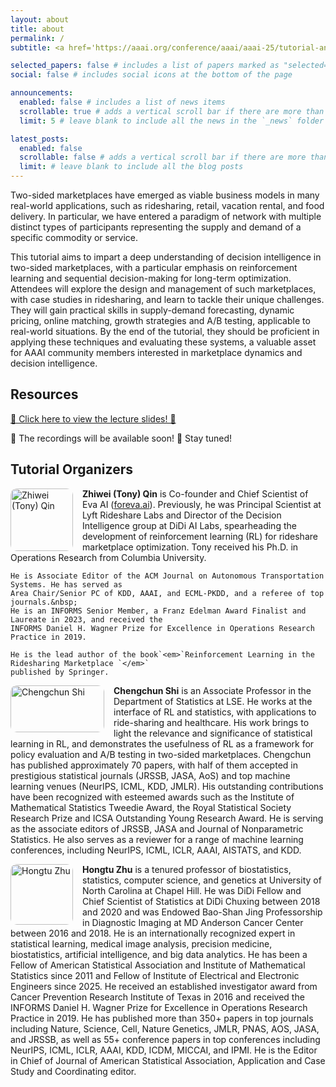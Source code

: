 ```yaml
---
layout: about
title: about
permalink: /
subtitle: <a href='https://aaai.org/conference/aaai/aaai-25/tutorial-and-lab-list/#TH22'>AAAI 2025 tutorial 22</a>

selected_papers: false # includes a list of papers marked as "selected={true}"
social: false # includes social icons at the bottom of the page

announcements:
  enabled: false # includes a list of news items
  scrollable: true # adds a vertical scroll bar if there are more than 3 news items
  limit: 5 # leave blank to include all the news in the `_news` folder

latest_posts:
  enabled: false
  scrollable: false # adds a vertical scroll bar if there are more than 3 new posts items
  limit: # leave blank to include all the blog posts
---
```

Two-sided marketplaces have emerged as viable business models in many real-world applications, such as ridesharing, retail, vacation rental, and food delivery. In particular, we have entered a paradigm of network with multiple distinct types of participants representing the supply and demand of a specific commodity or service.

This tutorial aims to impart a deep understanding of decision intelligence in two-sided marketplaces, with a particular emphasis on reinforcement learning and sequential decision-making for long-term optimization. Attendees will explore the design and management of such marketplaces, with case studies in ridesharing, and learn to tackle their unique challenges. They will gain practical skills in supply-demand forecasting, dynamic pricing, online matching, growth strategies and A/B testing, applicable to real-world situations. By the end of the tutorial, they should be proficient in applying these techniques and evaluating these systems, a valuable asset for AAAI community members interested in marketplace dynamics and decision intelligence.

## Resources
[📄 Click here to view the lecture slides! 🎉](assets/files/Tutorial.pdf)

📢 The recordings will be available soon! 🎥 Stay tuned! 

## Tutorial Organizers

<!-- Zhiwei (Tony) Qin -->

<div class="wp-block-columns is-layout-flex">
  <img 
    loading="lazy" 
    decoding="async" 
    width="100" 
    height="100" 
    class="wp-image-91149" 
    src="https://aaai.org/wp-content/uploads/2024/12/TonyQin_profile_pic.jpeg" 
    alt="Zhiwei (Tony) Qin" 
    style="float: left; margin-right: 15px; width: 100px; height: 100px; border-radius: 10px;" 
  />

<p>
    <strong>Zhiwei (Tony) Qin</strong> is Co-founder and Chief Scientist of Eva AI 
    (<a href="http://foreva.ai/" target="_blank" rel="noreferrer noopener">foreva.ai</a>). 
    Previously, he was Principal Scientist at Lyft Rideshare Labs and Director of the Decision Intelligence 
    group at DiDi AI Labs, spearheading the development of reinforcement learning (RL) for rideshare 
    marketplace optimization. Tony received his Ph.D. in Operations Research from Columbia University.

    He is Associate Editor of the ACM Journal on Autonomous Transportation Systems. He has served as
    Area Chair/Senior PC of KDD, AAAI, and ECML-PKDD, and a referee of top journals.&nbsp;
    He is an INFORMS Senior Member, a Franz Edelman Award Finalist and Laureate in 2023, and received the
    INFORMS Daniel H. Wagner Prize for Excellence in Operations Research Practice in 2019.

    He is the lead author of the book`<em>`Reinforcement Learning in the Ridesharing Marketplace `</em>`
    published by Springer.

</p>
</div>

<div class="wp-block-columns is-layout-flex">
  <img 
    loading="lazy" 
    decoding="async" 
    width="200" 
    height="75" 
    class="wp-image-91150" 
    src="https://aaai.org/wp-content/uploads/2024/12/chengchun_shi_photo.jpg" 
    alt="Chengchun Shi" 
    style="float: left; margin-right: 15px; width: 150px; border-radius: 10px;" 
  />

<p>
    <strong>Chengchun Shi</strong> is an Associate Professor in the Department of Statistics at LSE. He works at the interface of RL and statistics, with applications 
    to ride-sharing and healthcare. His work brings to light the relevance and significance of statistical learning in RL, and demonstrates the usefulness of RL as a 
    framework for policy evaluation and A/B testing in two-sided marketplaces. Chengchun has published approximately 70 papers, with half of them accepted in 
    prestigious statistical journals (JRSSB, JASA, AoS) and top machine learning venues (NeurIPS, ICML, KDD, JMLR). His outstanding contributions have been 
    recognized with esteemed awards such as the Institute of Mathematical Statistics Tweedie Award, the Royal Statistical Society Research Prize and ICSA Outstanding 
    Young Research Award. He is serving as the associate editors of JRSSB, JASA and Journal of Nonparametric Statistics. He also serves as a reviewer for a range of 
    machine learning conferences, including NeurIPS, ICML, ICLR, AAAI, AISTATS, and KDD.
  </p>
</div>

<div class="wp-block-columns is-layout-flex">
  <img 
    loading="lazy" 
    decoding="async" 
    width="100" 
    height="97" 
    class="wp-image-91151" 
    src="https://aaai.org/wp-content/uploads/2024/12/zhu-hongtu-2023-002.jpg" 
    alt="Hongtu Zhu" 
    style="float: left; margin-right: 15px; width: 100px; border-radius: 10px;" 
  />

<p>
    <strong>Hongtu Zhu</strong> is a tenured professor of biostatistics, statistics, computer science, and genetics at University of North Carolina at Chapel Hill. He was DiDi Fellow and Chief Scientist of Statistics at DiDi Chuxing between 2018 and 2020 and was Endowed Bao-Shan Jing Professorship in Diagnostic Imaging at MD Anderson Cancer Center between 2016 and 2018.  He is an internationally recognized expert in statistical learning, medical image analysis, precision medicine, biostatistics, artificial intelligence, and big data analytics. He has been a Fellow of American Statistical Association and Institute of Mathematical Statistics since 2011 and Fellow of Institute of Electrical and Electronic Engineers since 2025. He received an established investigator award from Cancer Prevention Research Institute of Texas in 2016 and received the INFORMS Daniel H. Wagner Prize for Excellence in Operations Research Practice in 2019. He has published more than 350+ papers in top journals including Nature, Science, Cell, Nature Genetics, JMLR, PNAS, AOS, JASA, and JRSSB, as well as 55+ conference papers in top conferences including NeurIPS, ICML, ICLR, AAAI, KDD, ICDM, MICCAI, and IPMI.  He is the Editor in Chief of Journal of American Statistical Association, Application and Case Study and Coordinating editor.
  </p>
</div>
